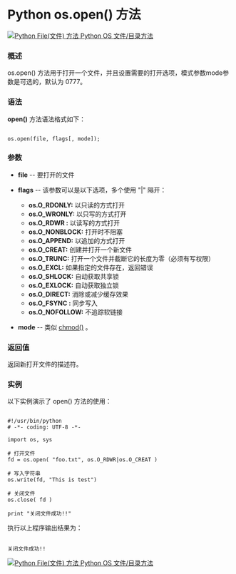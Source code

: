 Python os.open() 方法
===================

 [![Python File(文件) 方法](../images/up.gif)
 Python OS 文件/目录方法](os-file-methods.html)


  ### 概述

 os.open() 方法用于打开一个文件，并且设置需要的打开选项，模式参数mode参数是可选的，默认为 0777。

 ### 语法

 **open()** 方法语法格式如下：


```

os.open(file, flags[, mode]);

```

 ### 参数

  * **file** -- 要打开的文件


 * **flags** -- 该参数可以是以下选项，多个使用 "|" 隔开：


	 + **os.O\_RDONLY:** 以只读的方式打开
	 + **os.O\_WRONLY:** 以只写的方式打开
	 + **os.O\_RDWR :** 以读写的方式打开
	 + **os.O\_NONBLOCK:** 打开时不阻塞
	 + **os.O\_APPEND:** 以追加的方式打开
	 + **os.O\_CREAT:** 创建并打开一个新文件
	 + **os.O\_TRUNC:** 打开一个文件并截断它的长度为零（必须有写权限）
	 + **os.O\_EXCL:** 如果指定的文件存在，返回错误
	 + **os.O\_SHLOCK:** 自动获取共享锁
	 + **os.O\_EXLOCK:** 自动获取独立锁
	 + **os.O\_DIRECT:** 消除或减少缓存效果
	 + **os.O\_FSYNC :** 同步写入
	 + **os.O\_NOFOLLOW:** 不追踪软链接

 * **mode** -- 类似 [chmod()](os-chmod.html)
。


  ### 返回值

 返回新打开文件的描述符。

 ### 实例

 以下实例演示了 open() 方法的使用：


```

#!/usr/bin/python
# -*- coding: UTF-8 -*-

import os, sys

# 打开文件
fd = os.open( "foo.txt", os.O_RDWR|os.O_CREAT )

# 写入字符串
os.write(fd, "This is test")

# 关闭文件
os.close( fd )

print "关闭文件成功!!"

```

 执行以上程序输出结果为：


```

关闭文件成功!!

```

 [![Python File(文件) 方法](../images/up.gif)
 Python OS 文件/目录方法](os-file-methods.html)
